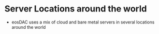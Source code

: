 **Server** Locations **around** the **world**
===

 * eosDAC uses a mix of cloud and bare metal servers in several locations around the world
 